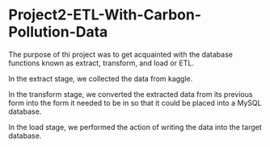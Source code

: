 # Project2-ETL-With-Carbon-Pollution-Data

The purpose of thi project was to get acquainted with the database functions known as extract, transform, and load or ETL.

In the extract stage, we collected the data from kaggle.

In the transform stage, we converted the extracted data from its previous form into the form it needed to be in so that it could be placed into a MySQL database.

In the load stage, we performed the action of writing the data into the target database.
